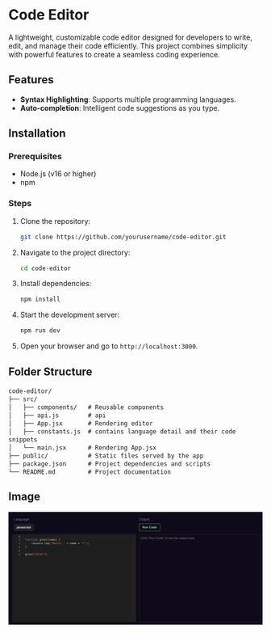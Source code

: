# Code Editor

A lightweight, customizable code editor designed for developers to write, edit, and manage their code efficiently. This project combines simplicity with powerful features to create a seamless coding experience.

## Features

- **Syntax Highlighting**: Supports multiple programming languages.
- **Auto-completion**: Intelligent code suggestions as you type.

## Installation

### Prerequisites
- Node.js (v16 or higher)
- npm 

### Steps
1. Clone the repository:
   ```bash
   git clone https://github.com/yourusername/code-editor.git
   ```

2. Navigate to the project directory:
   ```bash
   cd code-editor
   ```

3. Install dependencies:
   ```bash
   npm install
   ```

4. Start the development server:
   ```bash
   npm run dev
   ```

5. Open your browser and go to `http://localhost:3000`.



## Folder Structure

```
code-editor/
├── src/
│   ├── components/   # Reusable components
│   ├── api.js        # api
│   ├── App.jsx       # Rendering editor
│   ├── constants.js  # contains language detail and their code snippets
│   └── main.jsx      # Rendering App.jsx
├── public/           # Static files served by the app
├── package.json      # Project dependencies and scripts
└── README.md         # Project documentation
```

## Image
![Code Editor Screenshot](./public/Screenshot%20from%202025-01-25%2011-16-52.png)



